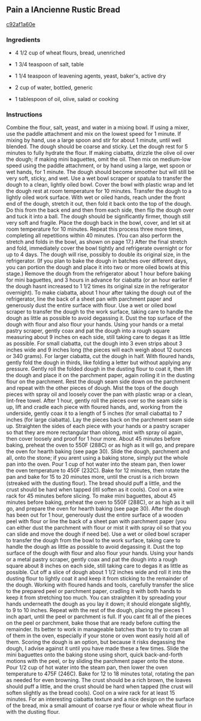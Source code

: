## Pain a lAncienne Rustic Bread

[c92af1a60e](http://www.epicurious.com/recipes/food/views/pain-a-l-ancienne-rustic-bread-381429)

### Ingredients

 - 4 1/2 cup of wheat flours, bread, unenriched

 - 1 3/4 teaspoon of salt, table

 - 1 1/4 teaspoon of leavening agents, yeast, baker's, active dry

 - 2 cup of water, bottled, generic

 - 1 tablespoon of oil, olive, salad or cooking

### Instructions

Combine the flour, salt, yeast, and water in a mixing bowl. If using a mixer, use the paddle attachment and mix on the lowest speed for 1 minute. If mixing by hand, use a large spoon and stir for about 1 minute, until well blended. The dough should be coarse and sticky. Let the dough rest for 5 minutes to fully hydrate the flour. If making ciabatta, drizzle the olive oil over the dough; if making mini baguettes, omit the oil. Then mix on medium-low speed using the paddle attachment, or by hand using a large, wet spoon or wet hands, for 1 minute. The dough should become smoother but will still be very soft, sticky, and wet. Use a wet bowl scraper or spatula to transfer the dough to a clean, lightly oiled bowl. Cover the bowl with plastic wrap and let the dough rest at room temperature for 10 minutes. Transfer the dough to a lightly oiled work surface. With wet or oiled hands, reach under the front end of the dough, stretch it out, then fold it back onto the top of the dough. Do this from the back end and then from each side, then flip the dough over and tuck it into a ball. The dough should be significantly firmer, though still very soft and fragile. Place the dough back in the bowl, cover, and let sit at room temperature for 10 minutes. Repeat this process three more times, completing all repetitions within 40 minutes. (You can also perform the stretch and folds in the bowl, as shown on page 17.) After the final stretch and fold, immediately cover the bowl tightly and refrigerate overnight or for up to 4 days. The dough will rise, possibly to double its original size, in the refrigerator. (If you plan to bake the dough in batches over different days, you can portion the dough and place it into two or more oiled bowls at this stage.) Remove the dough from the refrigerator about 1 hour before baking for mini baguettes, and 3 hours in advance for ciabatta (or an hour earlier if the dough hasnt increased to 1 1/2 times its original size in the refrigerator overnight). To make ciabatta, about 1 hour after taking the dough out of the refrigerator, line the back of a sheet pan with parchment paper and generously dust the entire surface with flour. Use a wet or oiled bowl scraper to transfer the dough to the work surface, taking care to handle the dough as little as possible to avoid degassing it. Dust the top surface of the dough with flour and also flour your hands. Using your hands or a metal pastry scraper, gently coax and pat the dough into a rough square measuring about 9 inches on each side, still taking care to degas it as little as possible. For small ciabatta, cut the dough into 3 even strips about 3 inches wide and 9 inches long (the pieces will each weigh about 12 ounces or 340 grams). For larger ciabatta, cut the dough in half. With floured hands, gently fold the dough in thirds, like folding a letter but without applying any pressure. Gently roll the folded dough in the dusting flour to coat it, then lift the dough and place it on the parchment paper, again rolling it in the dusting flour on the parchment. Rest the dough seam side down on the parchment and repeat with the other pieces of dough. Mist the tops of the dough pieces with spray oil and loosely cover the pan with plastic wrap or a clean, lint-free towel. After 1 hour, gently roll the pieces over so the seam side is up, lift and cradle each piece with floured hands, and, working from the underside, gently coax it to a length of 5 inches (for small ciabatta) to 7 inches (for large ciabatta). Lay the pieces back on the parchment seam side up. Straighten the sides of each piece with your hands or a pastry scraper so that they are more rectangular than oblong, mist with spray oil again, then cover loosely and proof for 1 hour more. About 45 minutes before baking, preheat the oven to 550F (288C) or as high as it will go, and prepare the oven for hearth baking (see page 30). Slide the dough, parchment and all, onto the stone; if you arent using a baking stone, simply put the whole pan into the oven. Pour 1 cup of hot water into the steam pan, then lower the oven temperature to 450F (232C). Bake for 12 minutes, then rotate the pan and bake for 15 to 20 minutes more, until the crust is a rich brown (streaked with the dusting flour). The bread should puff a little, and the crust should be hard when tapped (itll soften as it cools). Cool on a wire rack for 45 minutes before slicing. To make mini baguettes, about 45 minutes before baking, preheat the oven to 550F (288C), or as high as it will go, and prepare the oven for hearth baking (see page 30). After the dough has been out for 1 hour, generously dust the entire surface of a wooden peel with flour or line the back of a sheet pan with parchment paper (you can either dust the parchment with flour or mist it with spray oil so that you can slide and move the dough if need be). Use a wet or oiled bowl scraper to transfer the dough from the bowl to the work surface, taking care to handle the dough as little as possible to avoid degassing it. Dust the top surface of the dough with flour and also flour your hands. Using your hands or a metal pastry scraper, gently coax and pat the dough into a rough square about 8 inches on each side, still taking care to degas it as little as possible. Cut off a slice of dough about 1 1/2 inches wide and roll it into the dusting flour to lightly coat it and keep it from sticking to the remainder of the dough. Working with floured hands and tools, carefully transfer the slice to the prepared peel or parchment paper, cradling it with both hands to keep it from stretching too much. You can straighten it by spreading your hands underneath the dough as you lay it down; it should elongate slightly, to 9 to 10 inches. Repeat with the rest of the dough, placing the pieces 1 inch apart, until the peel or parchment is full. If you cant fit all of the pieces on the peel or parchment, bake those that are ready before cutting the remainder. Its better to work in manageable batches than to try to cram all of them in the oven, especially if your stone or oven wont easily hold all of them. Scoring the dough is an option, but because it risks degassing the dough, I advise against it until you have made these a few times. Slide the mini baguettes onto the baking stone using short, quick back-and-forth motions with the peel, or by sliding the parchment paper onto the stone. Pour 1/2 cup of hot water into the steam pan, then lower the oven temperature to 475F (246C). Bake for 12 to 18 minutes total, rotating the pan as needed for even browning. The crust should be a rich brown, the loaves should puff a little, and the crust should be hard when tapped (the crust will soften slightly as the bread cools). Cool on a wire rack for at least 15 minutes. For an interesting ciabatta texture and a nice design on the surface of the bread, mix a small amount of coarse rye flour or whole wheat flour in with the dusting flour.